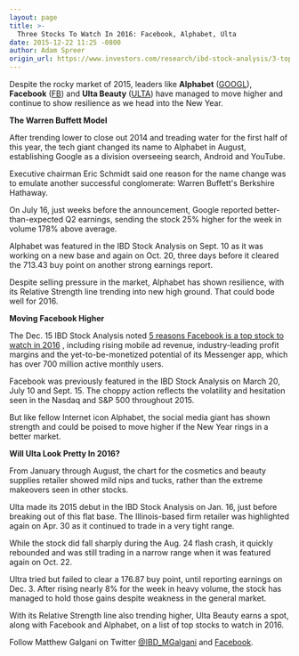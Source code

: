 ```yaml
---
layout: page
title: >-
  Three Stocks To Watch In 2016: Facebook, Alphabet, Ulta
date: 2015-12-22 11:25 -0800
author: Adam Spreer
origin_url: https://www.investors.com/research/ibd-stock-analysis/3-top-stocks-to-watch-in-2016-facebook-google-ulta/
---
```





  



Despite the rocky market of 2015, leaders like **Alphabet** ([GOOGL](https://research.investors.com/quote.aspx?symbol=GOOGL)), **Facebook** ([FB](https://research.investors.com/quote.aspx?symbol=FB)) and **Ulta Beauty** ([ULTA](https://research.investors.com/quote.aspx?symbol=ULTA)) have managed to move higher and continue to show resilience as we head into the New Year.

  

**The Warren Buffett Model**

  

After trending lower to close out 2014 and treading water for the first half of this year, the tech giant changed its name to Alphabet in August, establishing Google as a division overseeing search, Android and YouTube.

  

Executive chairman Eric Schmidt said one reason for the name change was to emulate another successful conglomerate: Warren Buffett's Berkshire Hathaway.

  

On July 16, just weeks before the announcement, Google reported better-than-expected Q2 earnings, sending the stock 25% higher for the week in volume 178% above average.

  

Alphabet was featured in the IBD Stock Analysis on Sept. 10 as it was working on a new base and again on Oct. 20, three days before it cleared the 713.43 buy point on another strong earnings report.

  

Despite selling pressure in the market, Alphabet has shown resilience, with its Relative Strength line trending into new high ground. That could bode well for 2016.

  

**Moving Facebook Higher**

  

The Dec. 15 IBD Stock Analysis noted [5 reasons Facebook is a top stock to watch in 2016](http://education.investors.com/ibd-stock-analysis/121515-785347-facebook-google-mobile-ads-messenger-moments-oculus-instagram.aspx) , including rising mobile ad revenue, industry-leading profit margins and the yet-to-be-monetized potential of its Messenger app, which has over 700 million active monthly users.

  

Facebook was previously featured in the IBD Stock Analysis on March 20, July 10 and Sept. 15. The choppy action reflects the volatility and hesitation seen in the Nasdaq and S&P 500 throughout 2015.

  

But like fellow Internet icon Alphabet, the social media giant has shown strength and could be poised to move higher if the New Year rings in a better market.

  

**Will Ulta Look Pretty In 2016?**

  

From January through August, the chart for the cosmetics and beauty supplies retailer showed mild nips and tucks, rather than the extreme makeovers seen in other stocks.

  

Ulta made its 2015 debut in the IBD Stock Analysis on Jan. 16, just before breaking out of this flat base. The Illinois-based firm retailer was highlighted again on Apr. 30 as it continued to trade in a very tight range.

  

While the stock did fall sharply during the Aug. 24 flash crash, it quickly rebounded and was still trading in a narrow range when it was featured again on Oct. 22.

  

Ultra tried but failed to clear a 176.87 buy point, until reporting earnings on Dec. 3. After rising nearly 8% for the week in heavy volume, the stock has managed to hold those gains despite weakness in the general market.

  

With its Relative Strength line also trending higher, Ulta Beauty earns a spot, along with Facebook and Alphabet, on a list of top stocks to watch in 2016.

  

Follow Matthew Galgani on Twitter [@IBD\_MGalgani](https://twitter.com/ibd_mgalgani) and [Facebook](https://www.facebook.com/pages/Matt-Galgani/435399186575951?fref=ts).





